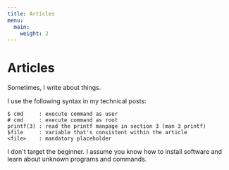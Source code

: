 ```yaml
---
title: Articles
menu:
  main:
    weight: 2
---
```


# Articles

Sometimes, I write about things. 


I use the following syntax in my technical posts:
```text
$ cmd     : execute command as user
# cmd     : execute command as root
printf(3) : read the printf manpage in section 3 (man 3 printf)
$file     : variable that's consistent within the article
<file>    : mandatory placeholder
```
I don't target the beginner. I assume you know how to install software
and learn about unknown programs and commands.

